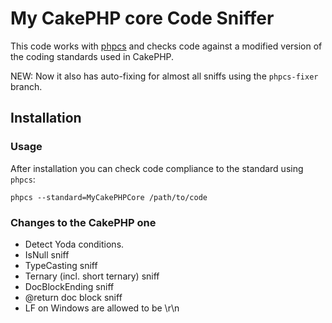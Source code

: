 # My CakePHP core Code Sniffer

This code works with [phpcs](http://pear.php.net/manual/en/package.php.php-codesniffer.php)
and checks code against a modified version of the coding standards used in CakePHP.

NEW: Now it also has auto-fixing for almost all sniffs using the `phpcs-fixer` branch.

## Installation

### Usage

After installation you can check code compliance to the standard using
`phpcs`:

	phpcs --standard=MyCakePHPCore /path/to/code

### Changes to the CakePHP one

* Detect Yoda conditions.
* IsNull sniff
* TypeCasting sniff
* Ternary (incl. short ternary) sniff
* DocBlockEnding sniff
* @return doc block sniff
* LF on Windows are allowed to be \r\n